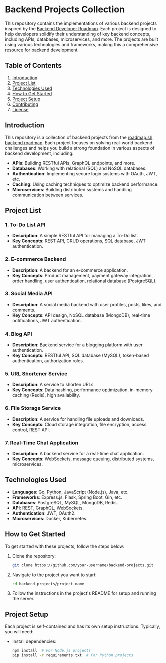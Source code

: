 # Backend Projects Collection

This repository contains the implementations of various backend projects inspired by the [Backend Developer Roadmap](https://roadmap.sh/backend/projects). Each project is designed to help developers solidify their understanding of key backend concepts, including APIs, databases, microservices, and more. The projects are built using various technologies and frameworks, making this a comprehensive resource for backend development.

## Table of Contents

1. [Introduction](#introduction)
2. [Project List](#project-list)
3. [Technologies Used](#technologies-used)
4. [How to Get Started](#how-to-get-started)
5. [Project Setup](#project-setup)
6. [Contributing](#contributing)
7. [License](#license)

## Introduction

This repository is a collection of backend projects from the [roadmap.sh backend roadmap](https://roadmap.sh/backend/projects). Each project focuses on solving real-world backend challenges and helps you build a strong foundation in various aspects of backend development, including:

- **APIs**: Building RESTful APIs, GraphQL endpoints, and more.
- **Databases**: Working with relational (SQL) and NoSQL databases.
- **Authentication**: Implementing secure login systems with OAuth, JWT, etc.
- **Caching**: Using caching techniques to optimize backend performance.
- **Microservices**: Building distributed systems and handling communication between services.

## Project List

### 1. **To-Do List API**
- **Description**: A simple RESTful API for managing a To-Do list.
- **Key Concepts**: REST API, CRUD operations, SQL database, JWT authentication.
  
### 2. **E-commerce Backend**
- **Description**: A backend for an e-commerce application.
- **Key Concepts**: Product management, payment gateway integration, order handling, user authentication, relational database (PostgreSQL).

### 3. **Social Media API**
- **Description**: A social media backend with user profiles, posts, likes, and comments.
- **Key Concepts**: API design, NoSQL database (MongoDB), real-time notifications, JWT authentication.

### 4. **Blog API**
- **Description**: Backend service for a blogging platform with user authentication.
- **Key Concepts**: RESTful API, SQL database (MySQL), token-based authentication, authorization roles.

### 5. **URL Shortener Service**
- **Description**: A service to shorten URLs.
- **Key Concepts**: Data hashing, performance optimization, in-memory caching (Redis), high availability.

### 6. **File Storage Service**
- **Description**: A service for handling file uploads and downloads.
- **Key Concepts**: Cloud storage integration, file encryption, access control, REST API.

### 7. **Real-Time Chat Application**
- **Description**: A backend service for a real-time chat application.
- **Key Concepts**: WebSockets, message queuing, distributed systems, microservices.

## Technologies Used

- **Languages**: Go, Python, JavaScript (Node.js), Java, etc.
- **Frameworks**: Express.js, Flask, Spring Boot, Gin, etc.
- **Databases**: PostgreSQL, MySQL, MongoDB, Redis.
- **API**: REST, GraphQL, WebSockets.
- **Authentication**: JWT, OAuth2.
- **Microservices**: Docker, Kubernetes.

## How to Get Started

To get started with these projects, follow the steps below:

1. Clone the repository:
    ```bash
    git clone https://github.com/your-username/backend-projects.git
    ```
   
2. Navigate to the project you want to start:
    ```bash
    cd backend-projects/project-name
    ```

3. Follow the instructions in the project's README for setup and running the server.

## Project Setup

Each project is self-contained and has its own setup instructions. Typically, you will need:

- Install dependencies:
  ```bash
  npm install  # For Node.js projects
  pip install -r requirements.txt  # For Python projects
